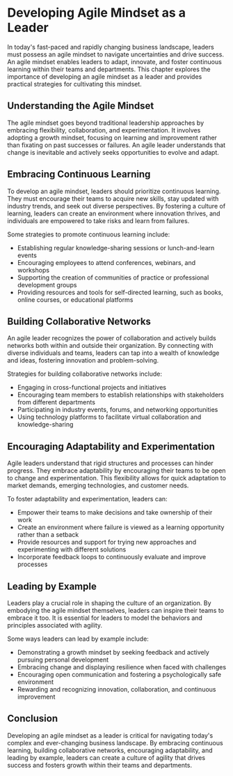 Developing Agile Mindset as a Leader
=============================================

In today's fast-paced and rapidly changing business landscape, leaders must possess an agile mindset to navigate uncertainties and drive success. An agile mindset enables leaders to adapt, innovate, and foster continuous learning within their teams and departments. This chapter explores the importance of developing an agile mindset as a leader and provides practical strategies for cultivating this mindset.

Understanding the Agile Mindset
-------------------------------

The agile mindset goes beyond traditional leadership approaches by embracing flexibility, collaboration, and experimentation. It involves adopting a growth mindset, focusing on learning and improvement rather than fixating on past successes or failures. An agile leader understands that change is inevitable and actively seeks opportunities to evolve and adapt.

Embracing Continuous Learning
-----------------------------

To develop an agile mindset, leaders should prioritize continuous learning. They must encourage their teams to acquire new skills, stay updated with industry trends, and seek out diverse perspectives. By fostering a culture of learning, leaders can create an environment where innovation thrives, and individuals are empowered to take risks and learn from failures.

Some strategies to promote continuous learning include:

* Establishing regular knowledge-sharing sessions or lunch-and-learn events
* Encouraging employees to attend conferences, webinars, and workshops
* Supporting the creation of communities of practice or professional development groups
* Providing resources and tools for self-directed learning, such as books, online courses, or educational platforms

Building Collaborative Networks
-------------------------------

An agile leader recognizes the power of collaboration and actively builds networks both within and outside their organization. By connecting with diverse individuals and teams, leaders can tap into a wealth of knowledge and ideas, fostering innovation and problem-solving.

Strategies for building collaborative networks include:

* Engaging in cross-functional projects and initiatives
* Encouraging team members to establish relationships with stakeholders from different departments
* Participating in industry events, forums, and networking opportunities
* Using technology platforms to facilitate virtual collaboration and knowledge-sharing

Encouraging Adaptability and Experimentation
--------------------------------------------

Agile leaders understand that rigid structures and processes can hinder progress. They embrace adaptability by encouraging their teams to be open to change and experimentation. This flexibility allows for quick adaptation to market demands, emerging technologies, and customer needs.

To foster adaptability and experimentation, leaders can:

* Empower their teams to make decisions and take ownership of their work
* Create an environment where failure is viewed as a learning opportunity rather than a setback
* Provide resources and support for trying new approaches and experimenting with different solutions
* Incorporate feedback loops to continuously evaluate and improve processes

Leading by Example
------------------

Leaders play a crucial role in shaping the culture of an organization. By embodying the agile mindset themselves, leaders can inspire their teams to embrace it too. It is essential for leaders to model the behaviors and principles associated with agility.

Some ways leaders can lead by example include:

* Demonstrating a growth mindset by seeking feedback and actively pursuing personal development
* Embracing change and displaying resilience when faced with challenges
* Encouraging open communication and fostering a psychologically safe environment
* Rewarding and recognizing innovation, collaboration, and continuous improvement

Conclusion
----------

Developing an agile mindset as a leader is critical for navigating today's complex and ever-changing business landscape. By embracing continuous learning, building collaborative networks, encouraging adaptability, and leading by example, leaders can create a culture of agility that drives success and fosters growth within their teams and departments.
